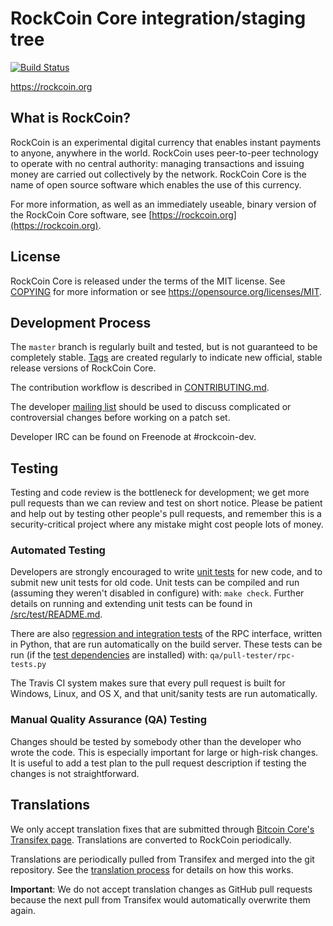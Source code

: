 RockCoin Core integration/staging tree
=====================================

[![Build Status](https://travis-ci.org/rockcoin-project/rockcoin.svg?branch=master)](https://travis-ci.org/rockcoin-project/rockcoin)

https://rockcoin.org

What is RockCoin?
----------------

RockCoin is an experimental digital currency that enables instant payments to
anyone, anywhere in the world. RockCoin uses peer-to-peer technology to operate
with no central authority: managing transactions and issuing money are carried
out collectively by the network. RockCoin Core is the name of open source
software which enables the use of this currency.

For more information, as well as an immediately useable, binary version of
the RockCoin Core software, see [https://rockcoin.org](https://rockcoin.org).

License
-------

RockCoin Core is released under the terms of the MIT license. See [COPYING](COPYING) for more
information or see https://opensource.org/licenses/MIT.

Development Process
-------------------

The `master` branch is regularly built and tested, but is not guaranteed to be
completely stable. [Tags](https://github.com/rockcoin-project/rockcoin/tags) are created
regularly to indicate new official, stable release versions of RockCoin Core.

The contribution workflow is described in [CONTRIBUTING.md](CONTRIBUTING.md).

The developer [mailing list](https://groups.google.com/forum/#!forum/rockcoin-dev)
should be used to discuss complicated or controversial changes before working
on a patch set.

Developer IRC can be found on Freenode at #rockcoin-dev.

Testing
-------

Testing and code review is the bottleneck for development; we get more pull
requests than we can review and test on short notice. Please be patient and help out by testing
other people's pull requests, and remember this is a security-critical project where any mistake might cost people
lots of money.

### Automated Testing

Developers are strongly encouraged to write [unit tests](src/test/README.md) for new code, and to
submit new unit tests for old code. Unit tests can be compiled and run
(assuming they weren't disabled in configure) with: `make check`. Further details on running
and extending unit tests can be found in [/src/test/README.md](/src/test/README.md).

There are also [regression and integration tests](/qa) of the RPC interface, written
in Python, that are run automatically on the build server.
These tests can be run (if the [test dependencies](/qa) are installed) with: `qa/pull-tester/rpc-tests.py`

The Travis CI system makes sure that every pull request is built for Windows, Linux, and OS X, and that unit/sanity tests are run automatically.

### Manual Quality Assurance (QA) Testing

Changes should be tested by somebody other than the developer who wrote the
code. This is especially important for large or high-risk changes. It is useful
to add a test plan to the pull request description if testing the changes is
not straightforward.

Translations
------------

We only accept translation fixes that are submitted through [Bitcoin Core's Transifex page](https://www.transifex.com/projects/p/bitcoin/).
Translations are converted to RockCoin periodically.

Translations are periodically pulled from Transifex and merged into the git repository. See the
[translation process](doc/translation_process.md) for details on how this works.

**Important**: We do not accept translation changes as GitHub pull requests because the next
pull from Transifex would automatically overwrite them again.

